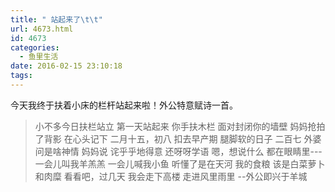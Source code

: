 ```yaml
---
title: " 站起来了\t\t"
url: 4673.html
id: 4673
categories:
  - 鱼里生活
date: 2016-02-15 23:10:18
tags:
---
```


今天我终于扶着小床的栏杆站起来啦！外公特意赋诗一首。

> 小不多今日扶栏站立 第一天站起来 你手扶木栏 面对封闭你的墙壁 妈妈抢拍了背影 在心头记下 二月十五，初八 扣去早产期 腿脚软的日子 二百七 外婆问是啥神情 妈妈说 诧乎乎地得意 还呀呀学语 嗯，想说什么 都在眼睛里\-\-\- 一会儿叫我羊羔羔 一会儿喊我小鱼 听懂了是在天河 我的食粮 该是白菜萝卜和肉糜 看看吧，过几天 我会走下高楼 走进风里雨里 --外公即兴于羊城